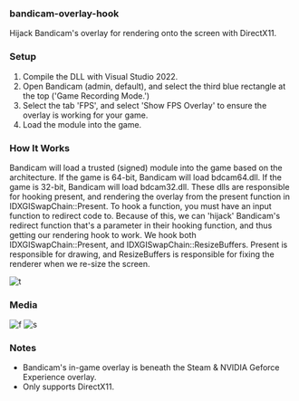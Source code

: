### bandicam-overlay-hook
Hijack Bandicam's overlay for rendering onto the screen with DirectX11.

### Setup
1. Compile the DLL with Visual Studio 2022.
2. Open Bandicam (admin, default), and select the third blue rectangle at the top ('Game Recording Mode.')
4. Select the tab 'FPS', and select 'Show FPS Overlay' to ensure the overlay is working for your game.
5. Load the module into the game.

### How It Works
Bandicam will load a trusted (signed) module into the game based on the architecture. If the game is 64-bit, Bandicam will load bdcam64.dll. If the game is 32-bit, Bandicam will load bdcam32.dll. These dlls are responsible for hooking present, and rendering the overlay from the present function in IDXGISwapChain::Present. To hook a function, you must have an input function to redirect code to. Because of this, we can 'hijack' Bandicam's redirect function that's a parameter in their hooking function, and thus getting our rendering hook to work. We hook both IDXGISwapChain::Present, and IDXGISwapChain::ResizeBuffers. Present is responsible for drawing, and ResizeBuffers is responsible for fixing the renderer when we re-size the screen.

![t](https://i.imgur.com/M6fjykS.png)

### Media
![f](https://i.imgur.com/hYuRRRY.png)
![s](https://i.imgur.com/ZbN7Xn5.png)

### Notes
- Bandicam's in-game overlay is beneath the Steam & NVIDIA Geforce Experience overlay.
- Only supports DirectX11.
